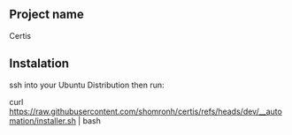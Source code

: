 
## Project name

Certis

## Instalation

ssh into your Ubuntu Distribution then run:  

curl https://raw.githubusercontent.com/shomronh/certis/refs/heads/dev/__automation/installer.sh | bash  